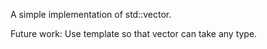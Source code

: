 A simple implementation of std::vector.

Future work: Use template so that vector can take any type.
